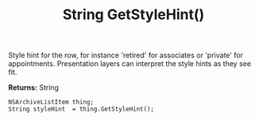 ﻿---
uid: crmscript_ref_NSArchiveListItem_GetStyleHint
title: String GetStyleHint()
intellisense: NSArchiveListItem.GetStyleHint
keywords: NSArchiveListItem, GetStyleHint
so.topic: reference
---

Style hint for the row, for instance 'retired' for associates or 'private' for appointments. Presentation layers can interpret the style hints as they see fit.

**Returns:** String


```crmscript
NSArchiveListItem thing;
String styleHint  = thing.GetStyleHint();
```


